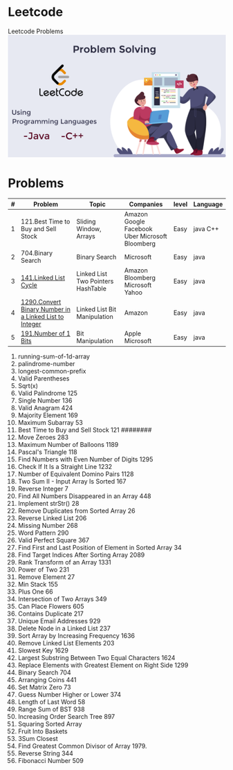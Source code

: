 # Leetcode

Leetcode Problems
![LeetCode ](leetcodeProblems.png)

# Problems

| #   | Problem                                                                                                                                    | Topic                               | Companies                                       | level | Language                                                                                                                                 |
|-----|--------------------------------------------------------------------------------------------------------------------------------------------|-------------------------------------|-------------------------------------------------|-------|------------------------------------------------------------------------------------------------------------------------------------------|
| 1   | 121.Best Time to Buy and Sell Stock                                                                                                        | Sliding Window, Arrays              | Amazon Google Facebook Uber Microsoft Bloomberg | Easy  | java  C++                                                                                                                                |
| 2   | 704.Binary Search                                                                                                                          | Binary Search                       | Microsoft                                       | Easy  | java                                                                                                                                     |
| 3   | [141.Linked List Cycle](https://leetcode.com/problems/linked-list-cycle/)                                                                  | Linked List  Two Pointers HashTable | Amazon  Bloomberg  Microsoft  Yahoo             | Easy  | java                                                                                                                                     |
| 4   | [1290.Convert Binary Number in a Linked List to Integer](https://leetcode.com/problems/convert-binary-number-in-a-linked-list-to-integer/) | Linked List Bit Manipulation        | Amazon                                          | Easy  | java                                                                                                                                     |
| 5   | [191.Number of 1 Bits](https://leetcode.com/problems/number-of-1-bits/)                                                                    | Bit Manipulation                    | Apple Microsoft                                 | Easy  | java                                                                                                                                     |

1. running-sum-of-1d-array
2. palindrome-number
3. longest-common-prefix
4. Valid Parentheses
5. Sqrt(x)
6. Valid Palindrome 125
7. Single Number 136
8. Valid Anagram 424
9. Majority Element 169
10. Maximum Subarray 53
11. Best Time to Buy and Sell Stock 121 ########
12. Move Zeroes 283
13. Maximum Number of Balloons 1189
14. Pascal's Triangle 118
15. Find Numbers with Even Number of Digits 1295
16. Check If It Is a Straight Line 1232
17. Number of Equivalent Domino Pairs 1128
18. Two Sum II - Input Array Is Sorted 167
19. Reverse Integer 7
20. Find All Numbers Disappeared in an Array 448
21. Implement strStr() 28
22. Remove Duplicates from Sorted Array 26
23. Reverse Linked List 206
24. Missing Number 268
25. Word Pattern 290
26. Valid Perfect Square 367
27. Find First and Last Position of Element in Sorted Array 34
28. Find Target Indices After Sorting Array 2089
29. Rank Transform of an Array 1331
30. Power of Two 231
31. Remove Element 27
32. Min Stack 155
33. Plus One 66
34. Intersection of Two Arrays 349
35. Can Place Flowers 605
36. Contains Duplicate 217
37. Unique Email Addresses 929
38. Delete Node in a Linked List 237
39. Sort Array by Increasing Frequency 1636
40. Remove Linked List Elements 203
41. Slowest Key 1629
42. Largest Substring Between Two Equal Characters 1624
43. Replace Elements with Greatest Element on Right Side 1299
44. Binary Search 704
45. Arranging Coins 441
46. Set Matrix Zero 73
47. Guess Number Higher or Lower 374
48. Length of Last Word 58
49. Range Sum of BST 938
50. Increasing Order Search Tree 897
51. Squaring Sorted Array
52. Fruit Into Baskets
53. 3Sum Closest
54. Find Greatest Common Divisor of Array 1979.
55. Reverse String 344
56. Fibonacci Number 509






